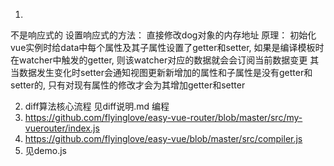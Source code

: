 1. 
不是响应式的
设置响应式的方法：
直接修改dog对象的内存地址
原理：
初始化vue实例时给data中每个属性及其子属性设置了getter和setter, 如果是编译模板时在watcher中触发的getter, 则该watcher对应的数据就会会订阅当前数据变更
其当数据发生变化时setter会通知视图更新新增加的属性和子属性是没有getter和setter的, 只有对现有属性的修改才会为其增加getter和setter

2. diff算法核心流程
见diff说明.md
编程
1. https://github.com/flyinglove/easy-vue-router/blob/master/src/my-vuerouter/index.js
2. https://github.com/flyinglove/easy-vue/blob/master/src/compiler.js
3. 见demo.js


